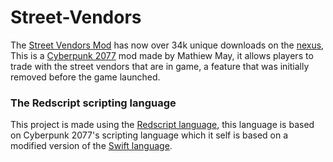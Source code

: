 # Street-Vendors
The [Street Vendors Mod](https://www.nexusmods.com/cyberpunk2077/mods/2894) has now over 34k unique downloads on the [nexus](https://www.nexusmods.com/cyberpunk2077/mods/2894), This is a [Cyberpunk 2077](https://www.cyberpunk.ne) mod made by Mathiew May, it allows players to trade with the street vendors that are in game, a feature that was initially removed before the game launched.

### The Redscript scripting language
This project is made using the [Redscript language](https://wiki.redmodding.org/redscript/), this language is based on Cyberpunk 2077's scripting language which it self is based on a modified version of the [Swift language](https://developer.apple.com/swift/).
